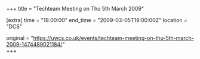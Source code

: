 +++
title = "Techteam Meeting on Thu 5th March 2009"

[extra]
time = "18:00:00"
end_time = "2009-03-05T19:00:00Z"
location = "DCS"

original = "https://uwcs.co.uk/events/techteam-meeting-on-thu-5th-march-2009-1474489021184/"    
+++



